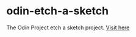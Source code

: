 # odin-etch-a-sketch
The Odin Project etch a sketch project. [Visit here](https://mkkami.github.io/odin-etch-a-sketch/)
